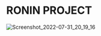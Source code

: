 <h1> RONIN PROJECT </h1>

![Screenshot_2022-07-31_20_19_16](https://user-images.githubusercontent.com/84740011/182051755-9a17b1fe-c136-40d0-9173-0dcfc8a4df32.png)
